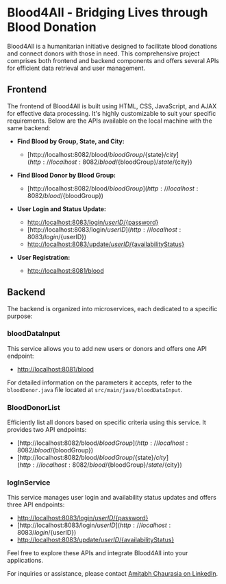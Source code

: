 # Blood4All - Bridging Lives through Blood Donation

Blood4All is a humanitarian initiative designed to facilitate blood donations and connect donors with those in need. This comprehensive project comprises both frontend and backend components and offers several APIs for efficient data retrieval and user management.


## Frontend

The frontend of Blood4All is built using HTML, CSS, JavaScript, and AJAX for effective data processing. It's highly customizable to suit your specific requirements. Below are the APIs available on the local machine with the same backend:

- **Find Blood by Group, State, and City:**  
  - [http://localhost:8082/blood/${bloodGroup}/${state}/${city}](http://localhost:8082/blood/${bloodGroup}/${state}/${city})

- **Find Blood Donor by Blood Group:**  
  - [http://localhost:8082/blood/${bloodGroup}](http://localhost:8082/blood/${bloodGroup})

- **User Login and Status Update:**  
  - [http://localhost:8083/login/${userID}/${password}](http://localhost:8083/login/${userID}/${password})
  - [http://localhost:8083/login/${userID}](http://localhost:8083/login/${userID})
  - [http://localhost:8083/update/${userID}/${availabilityStatus}](http://localhost:8083/update/${userID}/${availabilityStatus})

- **User Registration:**  
  - [http://localhost:8081/blood](http://localhost:8081/blood)

## Backend

The backend is organized into microservices, each dedicated to a specific purpose:

### bloodDataInput

This service allows you to add new users or donors and offers one API endpoint:

- [http://localhost:8081/blood](http://localhost:8081/blood)

For detailed information on the parameters it accepts, refer to the `bloodDonor.java` file located at `src/main/java/bloodDataInput`.

### BloodDonorList

Efficiently list all donors based on specific criteria using this service. It provides two API endpoints:

- [http://localhost:8082/blood/${bloodGroup}](http://localhost:8082/blood/${bloodGroup})
- [http://localhost:8082/blood/${bloodGroup}/${state}/${city}](http://localhost:8082/blood/${bloodGroup}/${state}/${city})

### logInService

This service manages user login and availability status updates and offers three API endpoints:

- [http://localhost:8083/login/${userID}/${password}](http://localhost:8083/login/${userID}/${password})
- [http://localhost:8083/login/${userID}](http://localhost:8083/login/${userID})
- [http://localhost:8083/update/${userID}/${availabilityStatus}](http://localhost:8083/update/${userID}/${availabilityStatus})

Feel free to explore these APIs and integrate Blood4All into your applications.

For inquiries or assistance, please contact [Amitabh Chaurasia on LinkedIn](https://www.linkedin.com/in/amitabh-chaurasia-6883591b7/).

